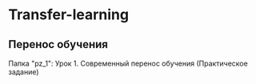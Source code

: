 # Transfer-learning
## Перенос обучения

Папка "pz_1": Урок 1. Современный перенос обучения (Практическое задание)
